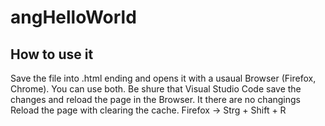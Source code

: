 # angHelloWorld

## How to use it
Save the file into .html ending and opens it with a usaual Browser (Firefox, Chrome). You can use both. Be shure that Visual Studio Code save the changes and reload the page in the Browser. It there are no changings Reload the page with clearing the cache. Firefox -> Strg + Shift + R
